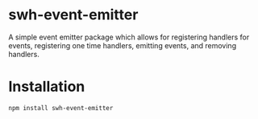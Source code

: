 # swh-event-emitter
A simple event emitter package which allows for registering handlers for events, registering one time handlers, emitting events, and removing handlers.

# Installation
```
npm install swh-event-emitter
```

